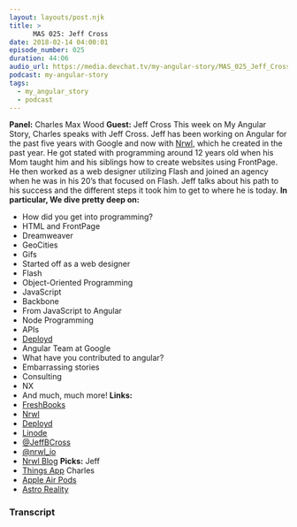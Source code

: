 ```yaml
---
layout: layouts/post.njk
title: >
      MAS 025: Jeff Cross
date: 2018-02-14 04:00:01
episode_number: 025
duration: 44:06
audio_url: https://media.devchat.tv/my-angular-story/MAS_025_Jeff_Cross.mp3
podcast: my-angular-story
tags: 
  - my_angular_story
  - podcast
---
```


 **Panel:** Charles Max Wood **Guest:** Jeff Cross This week on My Angular Story, Charles speaks with Jeff Cross. Jeff has been working on Angular for the past five years with Google and now with [Nrwl](https://nrwl.io/), which he created in the past year. He got stated with programming around 12 years old when his Mom taught him and his siblings how to create websites using FrontPage. He then worked as a web designer utilizing Flash and joined an agency when he was in his 20’s that focused on Flash. Jeff talks about his path to his success and the different steps it took him to get to where he is today. **In particular, We dive pretty deep on:&nbsp;**
- How did you get into programming?
- HTML and FrontPage
- Dreamweaver
- GeoCities
- Gifs
- Started off as a web designer
- Flash
- Object-Oriented Programming
- JavaScript
- Backbone
- From JavaScript to Angular
- Node Programming
- APIs
- [Deployd](http://deployd.com/)
- Angular Team at Google
- What have you contributed to angular?
- Embarrassing stories
- Consulting
- NX
- And much, much more!
**Links:&nbsp;**
- [FreshBooks](https://www.freshbooks.com/invoice?ref=11731&utm_source=pbm&utm_medium=affiliate-program&utm_influencer=419364&utm_campaign=podcast-influencers)
- [Nrwl](https://nrwl.io/)
- [Deployd](http://deployd.com/)
- [Linode](https://promo.linode.com/myangularstory/)
- [@JeffBCross](https://twitter.com/jeffbcross?lang=en)
- [@nrwl\_io](https://twitter.com/nrwl_io?lang=en)
- [Nrwl Blog](https://blog.nrwl.io/)
**Picks:** Jeff
- [Things App](https://itunes.apple.com/by/app/things-3/id904237743?mt=8)
Charles
- [Apple Air Pods](https://www.apple.com/shop/product/MMEF2AM/A/airpods)
- [Astro Reality](https://www.astroreality.com/)


### Transcript


